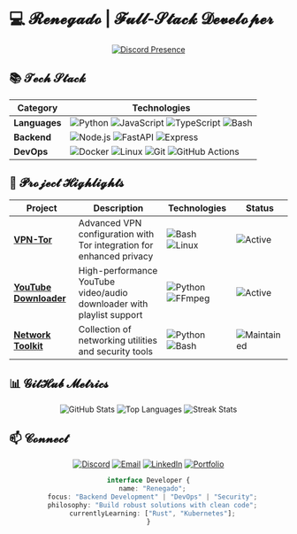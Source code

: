 # 💻 𝓡𝓮𝓷𝓮𝓰𝓪𝓭𝓸 | 𝓕𝓾𝓵𝓵-𝓢𝓽𝓪𝓬𝓴 𝓓𝓮𝓿𝓮𝓵𝓸𝓹𝓮𝓻

<div align="center">
  
[![Discord Presence](https://lanyard-profile-readme.vercel.app/api/1022193393368535040?theme=dark&bg=0d1117&animated=true&hideDiscrim=true)](https://discord.com/users/1022193393368535040)

</div>

## 📚 𝓣𝓮𝓬𝓱 𝓢𝓽𝓪𝓬𝓴

<div align="center">
  
| Category       | Technologies                                                                 |
|----------------|------------------------------------------------------------------------------|
| **Languages**  | ![Python](https://img.shields.io/badge/Python-3776AB?logo=python&logoColor=white) ![JavaScript](https://img.shields.io/badge/JavaScript-F7DF1E?logo=javascript&logoColor=black) ![TypeScript](https://img.shields.io/badge/TypeScript-3178C6?logo=typescript&logoColor=white) ![Bash](https://img.shields.io/badge/Bash-4EAA25?logo=gnu-bash&logoColor=white) |
| **Backend**    | ![Node.js](https://img.shields.io/badge/Node.js-339933?logo=nodedotjs&logoColor=white) ![FastAPI](https://img.shields.io/badge/FastAPI-009688?logo=fastapi&logoColor=white) ![Express](https://img.shields.io/badge/Express-000000?logo=express&logoColor=white) |
| **DevOps**     | ![Docker](https://img.shields.io/badge/Docker-2496ED?logo=docker&logoColor=white) ![Linux](https://img.shields.io/badge/Linux-FCC624?logo=linux&logoColor=black) ![Git](https://img.shields.io/badge/Git-F05032?logo=git&logoColor=white) ![GitHub Actions](https://img.shields.io/badge/GitHub_Actions-2088FF?logo=github-actions&logoColor=white) |

</div>

## 🚀 𝓟𝓻𝓸𝓳𝓮𝓬𝓽 𝓗𝓲𝓰𝓱𝓵𝓲𝓰𝓱𝓽𝓼

<div align="center">

| Project | Description | Technologies | Status |
|---------|-------------|--------------|--------|
| **[VPN-Tor](https://github.com/renegadothedev/vpn-tor)** | Advanced VPN configuration with Tor integration for enhanced privacy | ![Bash](https://img.shields.io/badge/-Bash-4EAA25) ![Linux](https://img.shields.io/badge/-Linux-FCC624) | ![Active](https://img.shields.io/badge/🟢_Active-0d1117?style=flat) |
| **[YouTube Downloader](https://github.com/renegadothedev/youtube-downloader)** | High-performance YouTube video/audio downloader with playlist support | ![Python](https://img.shields.io/badge/-Python-3776AB) ![FFmpeg](https://img.shields.io/badge/-FFmpeg-007808) | ![Active](https://img.shields.io/badge/🟢_Active-0d1117?style=flat) |
| **[Network Toolkit](https://github.com/renegadothedev/network-toolkit)** | Collection of networking utilities and security tools | ![Python](https://img.shields.io/badge/-Python-3776AB) ![Bash](https://img.shields.io/badge/-Bash-4EAA25) | ![Maintained](https://img.shields.io/badge/🔵_Maintained-0d1117?style=flat) |

</div>

## 📊 𝓖𝓲𝓽𝓗𝓾𝓫 𝓜𝓮𝓽𝓻𝓲𝓬𝓼

<div align="center">

![GitHub Stats](https://github-readme-stats.vercel.app/api?username=renegadothedev&show_icons=true&theme=radical&include_all_commits=true&count_private=true&hide_border=true)
![Top Languages](https://github-readme-stats.vercel.app/api/top-langs/?username=renegadothedev&layout=compact&theme=radical&hide_border=true&langs_count=6)
![Streak Stats](https://github-readme-streak-stats.herokuapp.com/?user=renegadothedev&theme=radical&hide_border=true)

</div>

## 📫 𝓒𝓸𝓷𝓷𝓮𝓬𝓽

<div align="center">

[![Discord](https://img.shields.io/badge/💬_Discord-seementhis-5865F2?style=for-the-badge&logo=discord&logoColor=white)](https://discord.com/users/1022193393368535040)
[![Email](https://img.shields.io/badge/📧_Email-joaovitorbds752@gmail.com-D14836?style=for-the-badge&logo=gmail&logoColor=white)](mailto:joaovitorbds752@gmail.com)
[![LinkedIn](https://img.shields.io/badge/🔗_LinkedIn-renegade_dev-0A66C2?style=for-the-badge&logo=linkedin&logoColor=white)](https://linkedin.com/in/seu-perfil)
[![Portfolio](https://img.shields.io/badge/🌐_Portfolio-renegade.dev-FF5722?style=for-the-badge&logo=google-chrome&logoColor=white)](https://renegadothedev.github.io)

</div>

<div align="center">

```typescript
interface Developer {
  name: "Renegado";
  focus: "Backend Development" | "DevOps" | "Security";
  philosophy: "Build robust solutions with clean code";
  currentlyLearning: ["Rust", "Kubernetes"];
}
